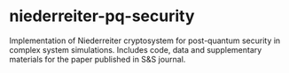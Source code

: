 # niederreiter-pq-security
Implementation of Niederreiter cryptosystem for post-quantum security in complex system simulations. Includes code, data and supplementary materials for the paper published in S&amp;S journal.
